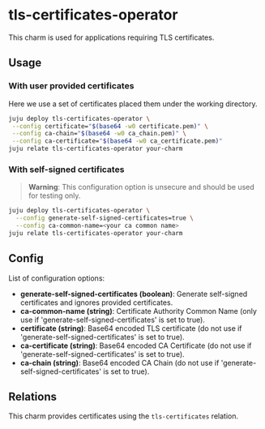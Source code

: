 # tls-certificates-operator

This charm is used for applications requiring TLS certificates.

## Usage

### With user provided certificates

Here we use a set of certificates placed them under the working directory.

```bash
juju deploy tls-certificates-operator \
 --config certificate="$(base64 -w0 certificate.pem)" \
 --config ca-chain="$(base64 -w0 ca_chain.pem)" \
 --config ca-certificate="$(base64 -w0 ca_certificate.pem)"
juju relate tls-certificates-operator your-charm
```

### With self-signed certificates

> **Warning**: This configuration option is unsecure and should be used for testing only.

```bash
juju deploy tls-certificates-operator \
  --config generate-self-signed-certificates=true \
  --config ca-common-name=<your ca common name>
juju relate tls-certificates-operator your-charm
```

## Config

List of configuration options:
- **generate-self-signed-certificates (boolean)**: Generate self-signed certificates and ignores provided certificates.
- **ca-common-name (string)**: Certificate Authority Common Name (only use if 'generate-self-signed-certificates' is set to true).
- **certificate (string)**: Base64 encoded TLS certificate (do not use if 'generate-self-signed-certificates' is set to true).
- **ca-certificate (string)**: Base64 encoded CA Certificate (do not use if 'generate-self-signed-certificates' is set to true).
- **ca-chain (string)**: Base64 encoded CA Chain (do not use if 'generate-self-signed-certificates' is set to true).


## Relations

This charm provides certificates using the `tls-certificates` relation.

